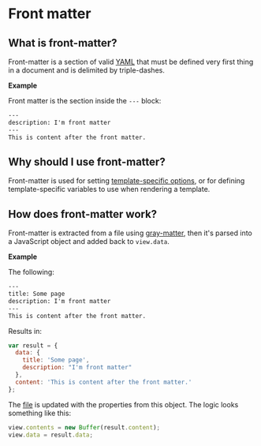 # Front matter

## What is front-matter?

Front-matter is a section of valid [YAML](#YAML) that must be defined very first thing in a document and is delimited by triple-dashes.

**Example**

Front matter is the section inside the `---` block:

```handlebars
---
description: I'm front matter
---
This is content after the front matter.
```

## Why should I use front-matter?

Front-matter is used for setting [template-specific options](options.md#template-specific-options), or for defining template-specific variables to use when rendering a template.

## How does front-matter work?

Front-matter is extracted from a file using [gray-matter](https://github.com/jonschlinkert/gray-matter), then it's parsed into a JavaScript object and added back to `view.data`.

**Example**

The following:

```handlebars
---
title: Some page
description: I'm front matter
---
This is content after the front matter.
```

Results in:

```js
var result = {
  data: {
    title: 'Some page',
    description: "I'm front matter"
  }, 
  content: 'This is content after the front matter.'
};
```

The [file](file.md) is updated with the properties from this object. The logic looks something like this:

```js
view.contents = new Buffer(result.content);
view.data = result.data;
```